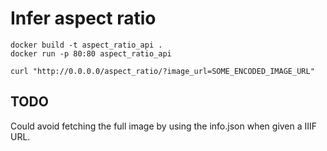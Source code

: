 # Infer aspect ratio

```
docker build -t aspect_ratio_api .
docker run -p 80:80 aspect_ratio_api
```

```
curl "http://0.0.0.0/aspect_ratio/?image_url=SOME_ENCODED_IMAGE_URL"
```

## TODO

Could avoid fetching the full image by using the info.json when given a IIIF URL.
